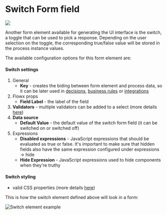 # Switch Form field

![](https://s3.eu-west-1.amazonaws.com/docx.flowx.ai/2.14/switch_form_field.gif)

Another form element available for generating the UI interface is the switch, a toggle that can be used to pick a response. Depending on the user selection on the toggle, the corresponding true/false value will be stored in the process instance values.

The available configuration options for this form element are:

#### Switch settings

1. General
   * **Key** - creates the biding between form element and process data, so it can be later used in [decisions](../../../node/exclusive-gateway-node.md), [business rules](../../../node/task-node/task-node.md) or [integrations](../../../node/message-send-received-task-node.md)
2. Flowx props
   * **Field Label** - the label of the field
3. **Validators** - multiple validators can be added to a select (more details [here](../../validators.md))
4. **Data source**
   * **Default Value** - the default value of the switch form field (it can be switched on or switched off)
5. Expressions
   * **Disabled expressions** - JavaScript expressions that should be evaluated as true or false. It's important to make sure that hidden fields also have the same expression configured under expressions → hide
   * **Hide Expression** - JavaScript expressions used to hide components when they're truthy

#### Switch styling

* valid CSS properties (more details [here](../../#styling))

This is how the switch element defined above will look in a form:

![Switch element example](https://s3.eu-west-1.amazonaws.com/docx.flowx.ai/2.14/switch_form_field_styling.png)